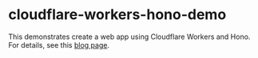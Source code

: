 # cloudflare-workers-hono-demo

This demonstrates create a web app using Cloudflare Workers and Hono.
For details, see this
[blog page](https://mvolkmann.github.io/blog/topics/#/blog/cloudflare-workers/).
